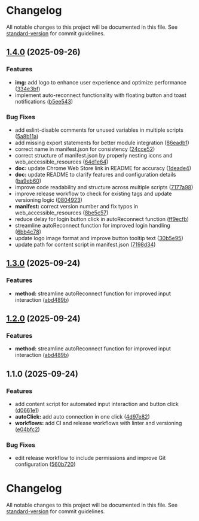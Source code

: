 # Changelog

All notable changes to this project will be documented in this file. See [standard-version](https://github.com/conventional-changelog/standard-version) for commit guidelines.

## [1.4.0](https://github.com/DorianABDS/alcasar-chrome-extension/compare/v1.3.0...v1.4.0) (2025-09-26)


### Features

* **img:** add logo to enhance user experience and optimize performance ([334e3bf](https://github.com/DorianABDS/alcasar-chrome-extension/commit/334e3bf41b028a9aa60313f409e34fc40f892bd9))
* implement auto-reconnect functionality with floating button and toast notifications ([b5ee543](https://github.com/DorianABDS/alcasar-chrome-extension/commit/b5ee543ccedb8195c4845cdf5cc6d87b11de0f0d))


### Bug Fixes

* add eslint-disable comments for unused variables in multiple scripts ([5a8b11a](https://github.com/DorianABDS/alcasar-chrome-extension/commit/5a8b11ae8437a68be85f9a1047939fe416b74481))
* add missing export statements for better module integration ([86eadb1](https://github.com/DorianABDS/alcasar-chrome-extension/commit/86eadb11cf30f8148165443cee92f921883da004))
* correct name in manifest.json for consistency ([24cce52](https://github.com/DorianABDS/alcasar-chrome-extension/commit/24cce5297b58da248bd5a3bc836111739a60ae3d))
* correct structure of manifest.json by properly nesting icons and web_accessible_resources ([64d1e64](https://github.com/DorianABDS/alcasar-chrome-extension/commit/64d1e64b67c05889ad0e9b16280de61f0156ca60))
* **doc:** update Chrome Web Store link in README for accuracy ([1deade4](https://github.com/DorianABDS/alcasar-chrome-extension/commit/1deade4def89176149cbd461528dd85f83d6a2e0))
* **doc:** update README to clarify features and configuration details ([ba9eb60](https://github.com/DorianABDS/alcasar-chrome-extension/commit/ba9eb602e44c2b792789c81893de5b2380043213))
* improve code readability and structure across multiple scripts ([7177a98](https://github.com/DorianABDS/alcasar-chrome-extension/commit/7177a98379397948da6b06c8831ec713cae2a459))
* improve release workflow to check for existing tags and update versioning logic ([0804923](https://github.com/DorianABDS/alcasar-chrome-extension/commit/08049234af979782d8e4da0835aef2193a5c6267))
* **manifest:** correct version number and fix typos in web_accessible_resources ([8be5c57](https://github.com/DorianABDS/alcasar-chrome-extension/commit/8be5c57183ef81da984eae0c3b3a3dfb17fb9fad))
* reduce delay for login button click in autoReconnect function ([ff9ecfb](https://github.com/DorianABDS/alcasar-chrome-extension/commit/ff9ecfb23ceb1551369d438f9df6dc6a36503f42))
* streamline autoReconnect function for improved login handling ([6bb4c78](https://github.com/DorianABDS/alcasar-chrome-extension/commit/6bb4c7893c184a890af7fdf5807fbfc5e4a76fbb))
* update logo image format and improve button tooltip text ([30b5e95](https://github.com/DorianABDS/alcasar-chrome-extension/commit/30b5e9588721b441b7097aa1c6b9a4c27b177cc6))
* update path for content script in manifest.json ([7198d34](https://github.com/DorianABDS/alcasar-chrome-extension/commit/7198d34eaba76900e723f13d6508845001a10790))

## [1.3.0](https://github.com/DorianABDS/alcasar-chrome-extension/compare/v1.1.0...v1.3.0) (2025-09-24)


### Features

* **method:** streamline autoReconnect function for improved input interaction ([abd489b](https://github.com/DorianABDS/alcasar-chrome-extension/commit/abd489b61a1dc7d47391041c961fbb0b4bfdc525))

## [1.2.0](https://github.com/DorianABDS/alcasar-chrome-extension/compare/v1.1.0...v1.2.0) (2025-09-24)


### Features

* **method:** streamline autoReconnect function for improved input interaction ([abd489b](https://github.com/DorianABDS/alcasar-chrome-extension/commit/abd489b61a1dc7d47391041c961fbb0b4bfdc525))

## 1.1.0 (2025-09-24)


### Features

* add content script for automated input interaction and button click ([d0661e1](https://github.com/DorianABDS/alcasar-chrome-extension/commit/d0661e1d45a66e8d9a8340a78d3c803a1591ab91))
* **autoClick:** add auto connection in one click ([4d97e82](https://github.com/DorianABDS/alcasar-chrome-extension/commit/4d97e82d4c77de163f0875515de977e0256c0382))
* **workflows:** add CI and release workflows with linter and versioning ([e04bfc2](https://github.com/DorianABDS/alcasar-chrome-extension/commit/e04bfc2ac1f6ccabc512ff0e0e9dde217cfdcc52))


### Bug Fixes

* edit release workflow to include permissions and improve Git configuration ([560b720](https://github.com/DorianABDS/alcasar-chrome-extension/commit/560b720c0b062bc0fdf2ae7389cf6edf961f3782))

# Changelog

All notable changes to this project will be documented in this file. See [standard-version](https://github.com/conventional-changelog/standard-version) for commit guidelines.